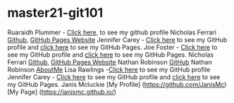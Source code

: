# master21-git101
Ruaraidh Plummer - [Click here](https://github.com/ruarplum), to see my github profile
Nicholas Ferrari [Github](https://github.com/NickFerra), [GitHub Pages Website](https://nickferra.github.io/NickWeb/)
Jennifer Carey - [Click here](https://github.com/jennifer-carey) to see my GitHub profile and [click here](https://jennifer-carey.github.io/) to see my GitHub Pages.
Joe Foster - [Click here](https://github.com/JoeFoster-cn) to see my GitHub profile and [click here](https://joefoster-cn.github.io/) to see my GitHub Pages.
Nicholas Ferrari [Github](https://github.com/NickFerra), [GitHub Pages Website](https://nickferra.github.io/NickWeb/)
Nathan Robinson [GitHub](https://github.com/NathanRobinson11/)
Nathan Robinson [AboutMe](https://github.com/NathanRobinson11/)
Lisa Rawlings -[Click here](https://github.com/lisarawlings) to see my GitHub profile
Jennifer Carey - [Click here](https://github.com/jennifer-carey) to see my GitHub profile and [click here](https://jennifer-carey.github.io/) to see my GitHub Pages.
Janis Mcluckie [My Profile] (https://github.com/JanisMc) [My Page] (https://janismc.github.io/)